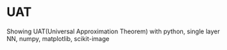 # UAT
Showing UAT(Universal Approximation Theorem) with python, single layer NN, numpy, matplotlib, scikit-image

